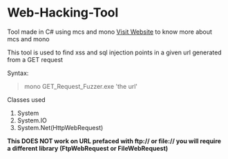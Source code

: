 # Web-Hacking-Tool
Tool made in C# using mcs and mono
[Visit Website](https://installlion.com/kali/kali/main/m/mono-mcs/install/index.html) to know more about mcs and mono

This tool is used to find xss and sql injection points in a given url generated from a GET request
<p> Syntax:
  
>mono GET_Request_Fuzzer.exe 'the url'

</p>

 Classes used 
  1. System
  2. System.IO
  3. System.Net(HttpWebRequest)
  


**This DOES NOT work on URL prefaced with ftp:// or file:// you will require a different library (FtpWebRequest or FileWebRequest)**
  
